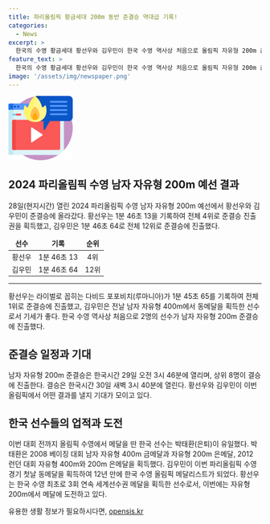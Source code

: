 ```yaml
---
title: 파리올림픽 황금세대 200m 동반 준결승 역대급 기록!
categories:
  - News
excerpt: >
  한국의 수영 황금세대 황선우와 김우민이 한국 수영 역사상 처음으로 올림픽 자유형 200m 준결승에 올랐다. 황선우는 1분 46초 13을 기록해 전체 4위로 준결승에 진출했고, 김우민도 1분 46초 64로 전체 12위로 준결승에 진출했다. 한국 선수가 두 명이나 오른 것은 한국 수영 역사상 처음이며, 이는 사상을 갱신하는 역사적인 사건이다.
feature_text: >
  한국의 수영 황금세대 황선우와 김우민이 한국 수영 역사상 처음으로 올림픽 자유형 200m 준결승에 올랐다. 황선우는 1분 46초 13을 기록해 전체 4위로 준결승에 진출했고, 김우민도 1분 46초 64로 전체 12위로 준결승에 진출했다. 한국 선수가 두 명이나 오른 것은 한국 수영 역사상 처음이며, 이는 사상을 갱신하는 역사적인 사건이다.
image: '/assets/img/newspaper.png'
---
```


<p><img src="/assets/img/news.png" alt="rentncar 속보" /></p>

<h2 data-ke-size="size26">2024 파리올림픽 수영 남자 자유형 200m 예선 결과</h2>

<p data-ke-size="size16">28일(현지시간) 열린 2024 파리올림픽 수영 남자 자유형 200m 예선에서 황선우와 김우민이 준결승에 올라갔다. 황선우는 1분 46초 13을 기록하여 전체 4위로 준결승 진출권을 획득했고, 김우민은 1분 46초 64로 전체 12위로 준결승에 진출했다.</p>

<table>
<thead>
<tr>
<td style="text-align: center; height: 17px;"><b>선수</b></td>
<td style="text-align: center; height: 17px;"><b>기록</b></td>
<td style="text-align: center; height: 17px;"><b>순위</b></td>
</tr>
</thead>
<tbody>
<tr>
<td style="text-align: center; height: 17px;">황선우</td>
<td style="text-align: center; height: 17px;">1분 46초 13</td>
<td style="text-align: center; height: 17px;">4위</td>
</tr>
<tr>
<td style="text-align: center; height: 17px;">김우민</td>
<td style="text-align: center; height: 17px;">1분 46초 64</td>
<td style="text-align: center; height: 17px;">12위</td>
</tr>
</tbody>
</table>

<hr>

<p data-ke-size="size16">황선우는 라이벌로 꼽히는 다비드 포포비치(루마니아)가 1분 45초 65를 기록하여 전체 1위로 준결승에 진출했고, 김우민은 전날 남자 자유형 400m에서 동메달을 획득한 선수로서 기세가 좋다. 한국 수영 역사상 처음으로 2명의 선수가 남자 자유형 200m 준결승에 진출했다.</p>

<h2 data-ke-size="size26">준결승 일정과 기대</h2>

<p data-ke-size="size16">남자 자유형 200m 준결승은 한국시간 29일 오전 3시 46분에 열리며, 상위 8명이 결승에 진출한다. 결승은 한국시간 30일 새벽 3시 40분에 열린다. 황선우와 김우민이 이번 올림픽에서 어떤 결과를 낼지 기대가 모이고 있다.</p>

<h2 data-ke-size="size26">한국 선수들의 업적과 도전</h2>

<p data-ke-size="size16">이번 대회 전까지 올림픽 수영에서 메달을 딴 한국 선수는 박태환(은퇴)이 유일했다. 박태환은 2008 베이징 대회 남자 자유형 400m 금메달과 자유형 200m 은메달, 2012 런던 대회 자유형 400m와 200m 은메달을 획득했다. 김우민이 이번 파리올림픽 수영 경기 첫날 동메달을 획득하여 12년 만에 한국 수영 올림픽 메달리스트가 되었다. 황선우는 한국 수영 최초로 3회 연속 세계선수권 메달을 획득한 선수로서, 이번에는 자유형 200m에서 메달에 도전하고 있다.</p>
유용한 생활 정보가 필요하시다면, <a href="https://opensis.kr" rel="dofollow">opensis.kr</a>


